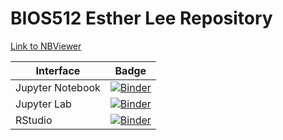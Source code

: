 # BIOS512 Esther Lee Repository 
[Link to NBViewer](https://nbviewer.jupyter.org/github/leeesther/BIOS512/tree/main/)

| Interface | Badge |
| --------- | ----- |
| Jupyter Notebook | [![Binder](http://mybinder.org/badge_logo.svg)](http://mybinder.org/v2/leeesther/BIOS512/tree/main) |
| Jupyter Lab | [![Binder](http://mybinder.org/badge_logo.svg)](http://mybinder.org/v2/leeesther/BIOS512/tree/main?urlpath=lab) |
| RStudio | [![Binder](http://mybinder.org/badge_logo.svg)](http://mybinder.org/v2/leeesther/BIOS512/tree/main?urlpath=rstudio) |
